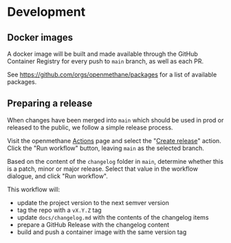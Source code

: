 
# Development

## Docker images

A docker image will be built and made available through the GitHub Container
Registry for every push to `main` branch, as well as each PR.

See https://github.com/orgs/openmethane/packages for a list of available
packages.

## Preparing a release

When changes have been merged into `main` which should be used in prod or
released to the public, we follow a simple release process.

Visit the openmethane [Actions](https://github.com/openmethane/openmethane/actions)
page and select the
"[Create release](https://github.com/openmethane/openmethane/actions/workflows/release.yaml)"
action. Click the "Run workflow" button, leaving `main` as the selected branch.

Based on the content of the `changelog` folder in `main`, determine whether
this is a patch, minor or major release. Select that value in the workflow
dialogue, and click "Run workflow".

This workflow will:
- update the project version to the next semver version
- tag the repo with a `vX.Y.Z` tag
- update `docs/changelog.md` with the contents of the changelog items
- prepare a GitHub Release with the changelog content
- build and push a container image with the same version tag
